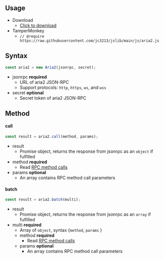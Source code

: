 ## Usage

- Download
    - [Click to download](https://raw.githubusercontent.com/jc3213/jslib/main/js/aria2.js)
- TamperMonkey
    - `// @require https://raw.githubusercontent.com/jc3213/jslib/main/js/aria2.js`

## Syntax
```javascript
const aria2 = new Aria2(jsonrpc, secret);
```

- jsonrpc **required**
    - URL of aria2 JSON-RPC
    - Support protocols: `http`, `https`, `ws`, and `wss` 
- secret **optional**
    - Secret token of aria2 JSON-RPC

## Method

#### call
```javascript
const result = aria2.call(method, params);
```
- result
    - Promise object, returns the response from jsonrpc as an `object` if fulfilled
- method **required**
    - Read [RPC method calls](https://aria2.github.io/manual/en/html/aria2c.html#methods)
- params **optional**
    - An array contains RPC method call parameters

#### batch
```javascript
const result = aria2.batch(multi);
```
- result
    - Promise object, returns the response from jsonrpc as an `array` if fulfilled
- multi **required**
    - Array of `object`, syntax {`method`, `params` }
    - method **required**
        - Read [RPC method calls](https://aria2.github.io/manual/en/html/aria2c.html#methods)
    - params **optional**
        - An array contains RPC method call parameters
